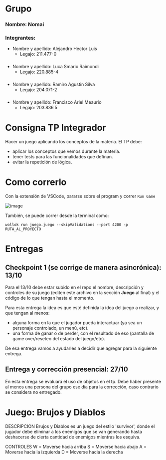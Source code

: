 # Grupo

### Nombre: Nomai

### Integrantes:
- Nombre y apellido: Alejandro Hector Luis
  - Legajo: 211.477-0
###
- Nombre y apellido: Luca Smario Raimondi
  - Legajo: 220.885-4
###
- Nombre y apellido: Ramiro Agustin Silva
  - Legajo: 204.071-2
###
- Nombre y apellido: Francisco Ariel Meaurio
  - Legajo: 203.836.5

# Consigna TP Integrador

Hacer un juego aplicando los conceptos de la materia.
El TP debe:
- aplicar los conceptos que vemos durante la materia.
- tener tests para las funcionalidades que definan.
- evitar la repetición de lógica.

# Como correrlo

Con la extensión de VSCode, pararse sobre el program y correr `Run Game`

![image](https://github.com/user-attachments/assets/532b04d4-dca8-4887-aa47-a3c631b42568)

También, se puede correr desde la terminal como:
```
wollok run juego.juego --skipValidations --port 4200 -p RUTA_AL_PROYECTO
```


# Entregas

## Checkpoint 1 (se corrige de manera asincrónica): 13/10

Para el 13/10 debe estar subido en el repo el nombre, descripción y controles de su juego (editen este archivo en la sección **Juego** al final) y el código de lo que tengan hasta el momento.

Para esta entrega la idea es que esté definida la idea del juego a realizar, y que tengan al menos:
- alguna forma en la que el jugador pueda interactuar (ya sea un personaje controlado, un menú, etc).
- una forma de ganar o de perder, con el resultado de eso (pantalla de game over/reseteo del estado del juego/etc).

De esa entrega vamos a ayudarles a decidir que agregar para la siguiente entrega.

## Entrega y corrección presencial: 27/10

En esta entrega se evaluará el uso de objetos en el tp. Debe haber presente al menos una persona del grupo ese día para la corrección, caso contrario se considera no entregado.

# Juego: Brujos y Diablos

DESCRIPCION
Brujos y Diablos es un juego del estilo 'survivor', donde el jugador debe eliminar a los enemigos que se van generando hasta deshacerse de cierta cantidad de enemigos mientras los esquiva.


CONTROLES
W = Moverse hacia arriba
S = Moverse hacia abajo
A = Moverse hacia la izquierda
D = Moverse hacia la derecha
